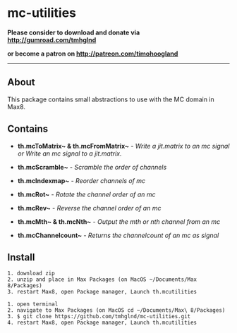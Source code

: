 # mc-utilities

**Please consider to download and donate via http://gumroad.com/tmhglnd**

**or become a patron on http://patreon.com/timohoogland**

---

## About

This package contains small abstractions to use with the MC domain in Max8.

## Contains

- **th.mcToMatrix~ & th.mcFromMatrix~** - *Write a jit.matrix to an mc signal or Write an mc signal to a jit.matrix.*

- **th.mcScramble~** - *Scramble the order of channels*

- **th.mcIndexmap~** - *Reorder channels of mc*

- **th.mcRot~** - *Rotate the channel order of an mc*

- **th.mcRev~** - *Reverse the channel order of an mc*

- **th.mcMth~ & th.mcNth~** - *Output the mth or nth channel from an mc*

- **th.mcChannelcount~** - *Returns the channelcount of an mc as signal*

## Install

```
1. download zip
2. unzip and place in Max Packages (on MacOS ~/Documents/Max 8/Packages)
3. restart Max8, open Package manager, Launch th.mcutilities
```

```
1. open terminal
2. navigate to Max Packages (on MacOS cd ~/Documents/Max\ 8/Packages)
3. $ git clone https://github.com/tmhglnd/mc-utilities.git
4. restart Max8, open Package manager, Launch th.mcutilities
```
